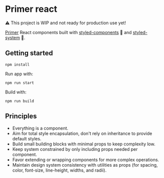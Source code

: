# Primer react
⚠️ This project is WIP and not ready for production use yet!

[Primer](https://primer.github.io/) React components built with [styled-components](https://www.styled-components.com/) 💅 and [styled-system](http://jxnblk.com/styled-system/) 💙.

## Getting started

`npm install`

Run app with:

`npm run start`

Build with:

`npm run build`

## Principles

- Everything is a component.
- Aim for total style encapsulation, don't rely on inheritance to provide default styles.
- Build small building blocks with minimal props to keep complexity low.
- Keep system constrained by only including props needed per component.
- Favor extending or wrapping components for more complex operations.
- Maintain design system consistency with utilities as props (for spacing, color, font-size, line-height, widths, and radii).

